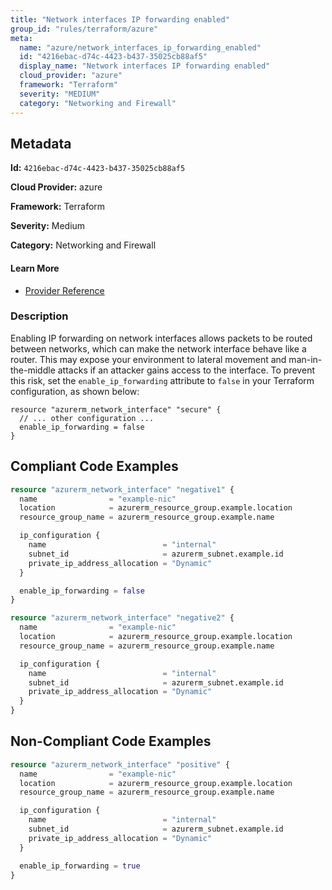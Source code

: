 ```yaml
---
title: "Network interfaces IP forwarding enabled"
group_id: "rules/terraform/azure"
meta:
  name: "azure/network_interfaces_ip_forwarding_enabled"
  id: "4216ebac-d74c-4423-b437-35025cb88af5"
  display_name: "Network interfaces IP forwarding enabled"
  cloud_provider: "azure"
  framework: "Terraform"
  severity: "MEDIUM"
  category: "Networking and Firewall"
---
```

## Metadata

**Id:** `4216ebac-d74c-4423-b437-35025cb88af5`

**Cloud Provider:** azure

**Framework:** Terraform

**Severity:** Medium

**Category:** Networking and Firewall

#### Learn More

 - [Provider Reference](https://registry.terraform.io/providers/hashicorp/azurerm/latest/docs/resources/network_interface#enable_ip_forwarding)

### Description

 Enabling IP forwarding on network interfaces allows packets to be routed between networks, which can make the network interface behave like a router. This may expose your environment to lateral movement and man-in-the-middle attacks if an attacker gains access to the interface. To prevent this risk, set the `enable_ip_forwarding` attribute to `false` in your Terraform configuration, as shown below:

```
resource "azurerm_network_interface" "secure" {
  // ... other configuration ...
  enable_ip_forwarding = false
}
```


## Compliant Code Examples
```terraform
resource "azurerm_network_interface" "negative1" {
  name                = "example-nic"
  location            = azurerm_resource_group.example.location
  resource_group_name = azurerm_resource_group.example.name

  ip_configuration {
    name                          = "internal"
    subnet_id                     = azurerm_subnet.example.id
    private_ip_address_allocation = "Dynamic"
  }

  enable_ip_forwarding = false
}

```

```terraform
resource "azurerm_network_interface" "negative2" {
  name                = "example-nic"
  location            = azurerm_resource_group.example.location
  resource_group_name = azurerm_resource_group.example.name

  ip_configuration {
    name                          = "internal"
    subnet_id                     = azurerm_subnet.example.id
    private_ip_address_allocation = "Dynamic"
  }
}

```
## Non-Compliant Code Examples
```terraform
resource "azurerm_network_interface" "positive" {
  name                = "example-nic"
  location            = azurerm_resource_group.example.location
  resource_group_name = azurerm_resource_group.example.name

  ip_configuration {
    name                          = "internal"
    subnet_id                     = azurerm_subnet.example.id
    private_ip_address_allocation = "Dynamic"
  }

  enable_ip_forwarding = true
}

```